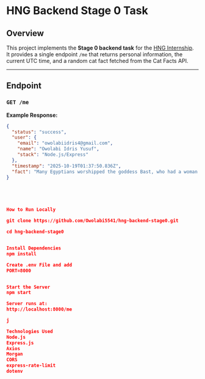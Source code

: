 # HNG Backend Stage 0 Task

## Overview
This project implements the **Stage 0 backend task** for the [HNG Internship](https://hng.tech).  
It provides a single endpoint `/me` that returns personal information, the current UTC time, and a random cat fact fetched from the Cat Facts API.

---

## Endpoint

### `GET /me`

**Example Response:**
```json
{
  "status": "success",
  "user": {
    "email": "owolabiidris4@gmail.com",
    "name": "Owolabi Idris Yusuf",
    "stack": "Node.js/Express"
  },
  "timestamp": "2025-10-19T01:37:50.836Z",
  "fact": "Many Egyptians worshipped the goddess Bast, who had a woman’s body and a cat’s head."
}





How to Run Locally

git clone https://github.com/Owolabi5541/hng-backend-stage0.git

cd hng-backend-stage0


Install Dependencies
npm install

Create .env File and add
PORT=8000


Start the Server
npm start

Server runs at:
http://localhost:8000/me

j

Technologies Used
Node.js
Express.js
Axios
Morgan
CORS
express-rate-limit
dotenv